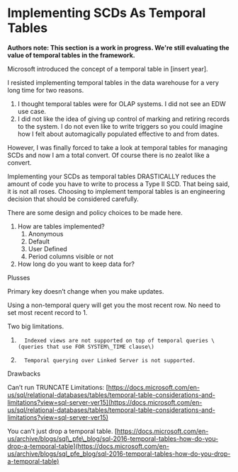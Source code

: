 # Implementing SCDs As Temporal Tables

**Authors note: This section is a work in progress. We're still evaluating the value of temporal tables in the framework.**

Microsoft introduced the concept of a temporal table in \[insert year\].

I resisted implementing temporal tables in the data warehouse for a very long time for two reasons.

1. I thought temporal tables were for OLAP systems. I did not see an EDW use case.
2. I did not like the idea of giving up control of marking and retiring records to the system. I do not even like to write triggers so you could imagine how I felt about automagically populated effective to and from dates.

However, I was finally forced to take a look at temporal tables for managing SCDs and now I am a total convert. Of course there is no zealot like a convert.

Implementing your SCDs as temporal tables DRASTICALLY reduces the amount of code you have to write to process a Type II SCD. That being said, it is not all roses. Choosing to implement temporal tables is an engineering decision that should be considered carefully. 

There are some design and policy choices to be made here.

1. How are tables implemented?
   1. Anonymous 
   2. Default 
   3. User Defined 
   4. Period columns visible or not
2. How long do you want to keep data for?

Plusses

Primary key doesn’t change when you make updates. 

Using a non-temporal query will get you the most recent row. No need to set most recent record to 1.  


Two big limitations.

1.       Indexed views are not supported on top of temporal queries \(queries that use FOR SYSTEM\_TIME clause\)

2.       Temporal querying over Linked Server is not supported.

Drawbacks 

Can’t run TRUNCATE Limitations: [https://docs.microsoft.com/en-us/sql/relational-databases/tables/temporal-table-considerations-and-limitations?view=sql-server-ver15](https://docs.microsoft.com/en-us/sql/relational-databases/tables/temporal-table-considerations-and-limitations?view=sql-server-ver15)

You can’t just drop a temporal table. [https://docs.microsoft.com/en-us/archive/blogs/sql\_pfe\_blog/sql-2016-temporal-tables-how-do-you-drop-a-temporal-table](https://docs.microsoft.com/en-us/archive/blogs/sql_pfe_blog/sql-2016-temporal-tables-how-do-you-drop-a-temporal-table)




